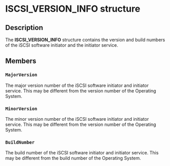 # ISCSI_VERSION_INFO structure

## Description

The **ISCSI_VERSION_INFO** structure contains the version and build numbers of the iSCSI software initiator and the initiator service.

## Members

### `MajorVersion`

The major version number of the iSCSI software initiator and initiator service. This may be different from the version number of the Operating System.

### `MinorVersion`

The minor version number of the iSCSI software initiator and initiator service. This may be different from the version number of the Operating System.

### `BuildNumber`

The build number of the iSCSI software initiator and initiator service. This may be different from the build number of the Operating System.